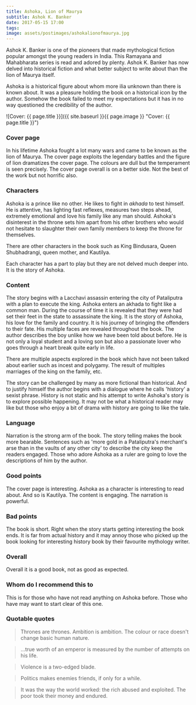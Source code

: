 ```yaml
---
title: Ashoka, Lion of Maurya
subtitle: Ashok K. Banker
date: 2017-05-15 17:00
tags:
image: assets/postimages/ashokalionofmaurya.jpg
---
```


Ashok K. Banker is one of the pioneers that made mythological fiction popular amongst the young readers in India. This Ramayana and Mahabharata series is read and adored by plenty. Ashok K. Banker has now delved into historical fiction and what better subject to write about than the lion of Maurya itself.

Ashoka is a historical figure about whom more ilia unknown than there is known about. It was a pleasure holding the book on a historical icon by the author. Somehow the book failed to meet my expectations but it has in no way questioned the credibility of the author.

![Cover: {{ page.title }}]({{ site.baseurl }}{{ page.image }} "Cover: {{ page.title }}")

### Cover page

In his lifetime Ashoka fought a lot many wars and came to be known as the lion of Maurya. The cover page exploits the legendary battles and the figure of lion dramatizes the cover page. The colours are dull but the temperament is seen precisely. The cover page overall is on a better side. Not the best of the work but not horrific also.

### Characters

Ashoka is a prince like no other. He likes to fight in *akhada* to test himself. He is attentive, has lighting fast reflexes, measures two steps ahead, extremely emotional and love his family like any man should. Ashoka's disinterest in the throne sets him apart from his other brothers who would not hesitate to slaughter their own family members to keep the throne for themselves.

There are other characters in the book such as King Bindusara, Queen Shubhadrangi, queen mother, and Kautilya.

Each character has a part to play but they are not delved much deeper into. It is the story of Ashoka.

### Content

The story begins with a Lacchavi assassin entering the city of Pataliputra with a plan to execute the king. Ashoka enters an akhada to fight like a common man. During the course of time it is revealed that they were had set their feet in the state to assassinate the king. It is the story of Ashoka, his love for the family and country. It is his journey of bringing the offenders to their fate. His multiple faces are revealed throughout the book. The author describes the boy unlike how we have been told about before. He is not only a loyal student and a loving son but also a passionate lover who goes through a heart break quite early in life.

There are multiple aspects explored in the book which have not been talked about earlier such as incest and polygamy. The result of multiples marriages of the king on the family, etc.

The story can be challenged by many as more fictional than historical. And to justify himself the author begins with a dialogue where he calls 'history' a sexist phrase. History is not static and his attempt to write Ashoka's story is to explore possible happening. It may not be what a historical reader may like but those who enjoy a bit of drama with history are going to like the tale.

### Language

Narration is the strong arm of the book. The story telling makes the book more bearable. Sentences such as 'more gold in a Pataliputra's merchant's arse than in the vaults of any other city' to describe the city keep the readers engaged. Those who adore Ashoka as a ruler are going to love the descriptions of him by the author.

### Good points

The cover page is interesting. Ashoka as a character is interesting to read about. And so is Kautilya. The content is engaging. The narration is powerful.

### Bad points

The book is short. Right when the story starts getting interesting the book ends. It is far from actual history and it may annoy those who picked up the book looking for interesting history book by their favourite mythology writer.

### Overall

Overall it is a good book, not as good as expected.

### Whom do I recommend this to

This is for those who have not read anything on Ashoka before. Those who have may want to start clear of this one.

### Quotable quotes

> Thrones are thrones. Ambition is ambition. The colour or race doesn't change basic human nature.

> …true worth of an emperor is measured by the number of attempts on his life.

> Violence is a two-edged blade.

> Politics makes enemies friends, if only for a while.

> It was the way the world worked: the rich abused and exploited. The poor took their money and endured.
